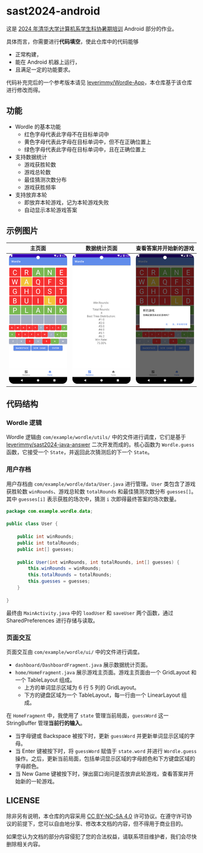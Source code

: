 # sast2024-android

这是 [2024 年清华大学计算机系学生科协暑期培训](https://summer24.net9.org/) Android 部分的作业。

具体而言，你需要进行**代码填空**，使此仓库中的代码能够

- 正常构建，
- 能在 Android 机器上运行，
- 且满足一定的功能要求。

代码补充完后的一个参考版本请见 [leverimmy/Wordle-App](https://github.com/leverimmy/Wordle-App)，本仓库基于该仓库进行修改而得。

## 功能

- Wordle 的基本功能
  - 红色字母代表此字母不在目标单词中
  - 黄色字母代表此字母在目标单词中，但不在正确位置上
  - 绿色字母代表此字母在目标单词中，且在正确位置上
- 支持数据统计
  - 游戏获胜轮数
  - 游戏总轮数
  - 最佳猜测次数分布
  - 游戏获胜频率
- 支持放弃本轮
  - 即放弃本轮游戏，记为本轮游戏失败
  - 自动显示本轮游戏答案

## 示例图片

|                主页面                 |               数据统计页面               |      查看答案并开始新的游戏      |
| :-----------------------------------: | :--------------------------------------: | :------------------------------: |
| ![Wordle 主页面](./assets/wordle.png) | ![数据统计页面](./assets/statistics.png) | ![新的游戏](./assets/regame.png) |

## 代码结构

### Wordle 逻辑

Wordle 逻辑由 `com/example/wordle/utils/` 中的文件进行调度，它们是基于 [leverimmy/sast2024-java-answer](https://github.com/leverimmy/sast2024-java-answer) 二次开发而成的。核心函数为 `Wordle.guess` 函数，它接受一个 `State`，并返回此次猜测后的下一个 `State`。

### 用户存档

用户存档由 `com/example/wordle/data/User.java` 进行管理。`User` 类包含了游戏获胜轮数 `winRounds`、游戏总轮数 `totalRounds` 和最佳猜测次数分布 `guesses[]`。其中 `guesses[i]` 表示获胜的场次中，猜测 `i` 次即得最终答案的场次数量。

```java
package com.example.wordle.data;

public class User {

    public int winRounds;
    public int totalRounds;
    public int[] guesses;

    public User(int winRounds, int totalRounds, int[] guesses) {
        this.winRounds = winRounds;
        this.totalRounds = totalRounds;
        this.guesses = guesses;
    }

}
```

最终由 `MainActivity.java` 中的 `loadUser` 和 `saveUser` 两个函数，通过 SharedPreferences 进行存储与读取。

### 页面交互

页面交互由 `com/example/wordle/ui/` 中的文件进行调度。

- `dashboard/DashboardFragment.java` 展示数据统计页面。
- `home/HomeFragment.java` 展示游戏主页面。游戏主页面由一个 GridLayout 和一个 TableLayout 组成。
  - 上方的单词显示区域为 $6$ 行 $5$ 列的 GridLayout。
  - 下方的键盘区域为一个 TableLayout，每一行由一个 LinearLayout 组成。

在 `HomeFragment` 中，我使用了 `state` 管理当前局面，`guessWord` 这一 StringBuffer 管理**当前行的输入**。

- 当字母键或 Backspace 被按下时，更新 `guessWord` 并更新单词显示区域的字母。
- 当 Enter 键被按下时，将 `guessWord` 赋值于 `state.word` 并进行 `Wordle.guess` 操作。之后，更新当前局面，包括单词显示区域的字母颜色和下方键盘区域的字母颜色。
- 当 New Game 键被按下时，弹出窗口询问是否放弃此轮游戏，查看答案并开始新的一轮游戏。

## LICENSE

除非另有说明，本仓库的内容采用 [CC BY-NC-SA 4.0](https://creativecommons.org/licenses/by-nc-sa/4.0/) 许可协议。在遵守许可协议的前提下，您可以自由地分享、修改本文档的内容，但不得用于商业目的。

如果您认为文档的部分内容侵犯了您的合法权益，请联系项目维护者，我们会尽快删除相关内容。
